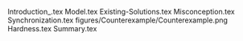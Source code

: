 Introduction_.tex
Model.tex
Existing-Solutions.tex
Misconception.tex
Synchronization.tex
figures/Counterexample/Counterexample.png
Hardness.tex
Summary.tex
  
  
  